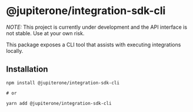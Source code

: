 # @jupiterone/integration-sdk-cli

_NOTE:_ This project is currently under development and the API interface is not
stable. Use at your own risk.

This package exposes a CLI tool that assists with executing integrations
locally.

## Installation

```
npm install @jupiterone/integration-sdk-cli

# or

yarn add @jupiterone/integration-sdk-cli
```
